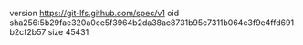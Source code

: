 version https://git-lfs.github.com/spec/v1
oid sha256:5b29fae320a0ce5f3964b2da38ac8731b95c7311b064e3f9e4ffd691b2cf2b57
size 45431
